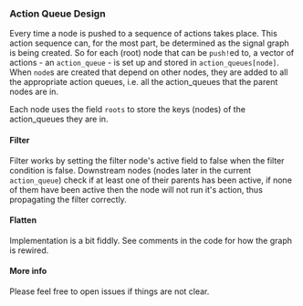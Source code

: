 ### Action Queue Design

Every time a node is pushed to a sequence of actions takes place. This action sequence can, for the most part, be determined as the signal graph is being created. So for each (root) node that can be `push!`ed to, a vector of actions - an `action_queue` - is set up and stored in `action_queues[node]`. When `node`s are created that depend on other nodes, they are added to all the appropriate action queues, i.e. all the action_queues that the parent nodes are in.

Each node uses the field `roots` to store the keys (nodes) of the action_queues they are in.

#### Filter

Filter works by setting the filter node's active field to false when the filter condition is false. Downstream nodes (nodes later in the current `action_queue`) check if at least one of their parents has been active, if none of them have been active then the node will not run it's action, thus propagating the filter correctly.

#### Flatten

Implementation is a bit fiddly. See comments in the code for how the graph is rewired.

#### More info

Please feel free to open issues if things are not clear.
